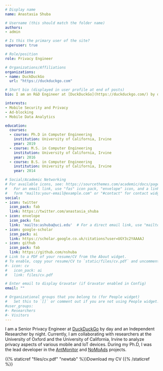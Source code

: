 ```yaml
---
# Display name
name: Anastasia Shuba

# Username (this should match the folder name)
authors:
- admin

# Is this the primary user of the site?
superuser: true

# Role/position
role: Privacy Engineer

# Organizations/Affiliations
organizations:
- name: DuckDuckGo
  url: "https://duckduckgo.com"

# Short bio (displayed in user profile at end of posts)
bio: I am an R&D Engineer at [DuckDuckGo](https://duckduckgo.com/) by day and an Independent Researcher by night.

interests:
- Mobile Security and Privacy
- Ad-blocking
- Mobile Data Analytics

education:
  courses:
  - course: Ph.D in Computer Engineering
    institution: University of California, Irvine
    year: 2019
  - course: M.S. in Computer Engineering
    institution: University of California, Irvine
    year: 2016
  - course: B.S. in Computer Engineering
    institution: University of California, Irvine
    year: 2014

# Social/Academic Networking
# For available icons, see: https://sourcethemes.com/academic/docs/page-builder/#icons
#   For an email link, use "fas" icon pack, "envelope" icon, and a link in the
#   form "mailto:your-email@example.com" or "#contact" for contact widget.
social:
- icon: twitter
  icon_pack: fab
  link: https://twitter.com/anastasia_shuba
- icon: envelope
  icon_pack: fas
  link: 'mailto:ashuba@uci.edu'  # For a direct email link, use "mailto:test@example.org".
- icon: google-scholar
  icon_pack: ai
  link: https://scholar.google.co.uk/citations?user=UGY3c2YAAAAJ
- icon: github
  icon_pack: fab
  link: https://github.com/nshuba
# Link to a PDF of your resume/CV from the About widget.
# To enable, copy your resume/CV to `static/files/cv.pdf` and uncomment the lines below.
#- icon: cv
#   icon_pack: ai
#   link: files/cv.pdf

# Enter email to display Gravatar (if Gravatar enabled in Config)
email: ""

# Organizational groups that you belong to (for People widget)
#   Set this to `[]` or comment out if you are not using People widget.
#user_groups:
#- Researchers
#- Visitors
---
```


I am a Senior Privacy Engineer at [DuckDuckGo](https://duckduckgo.com/) by day and an Independent Researcher by night.
Currently, I am collaborating with researchers at the University of Oxford and the University of California, Irvine to analyze privacy aspects of various mobile and IoT devices.
During my Ph.D, I was the lead developer in the [AntMonitor](https://athinagroup.eng.uci.edu/projects/antmonitor/) and [NoMoAds](http://athinagroup.eng.uci.edu/projects/nomoads/) projects.


{{% staticref "files/cv.pdf" "newtab" %}}Download my CV {{% /staticref %}}
